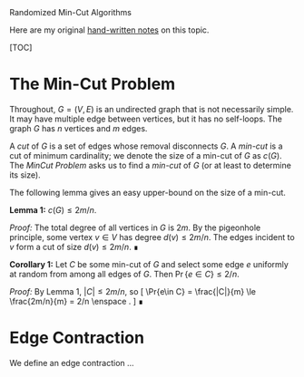 <div class="topic">
Randomized Min-Cut Algorithms
</div>

Here are my original [hand-written notes](notes/min-cut.pdf) on this topic.

[TOC]

# The Min-Cut Problem

Throughout, $G=(V,E)$ is an undirected graph that is not necessarily simple. It may have multiple edge between vertices, but it has no self-loops.  The graph $G$ has $n$ vertices and $m$ edges.

A *cut* of $G$ is a set of edges whose removal disconnects $G$.  A *min-cut* is a cut of minimum cardinality; we denote the size of a min-cut of $G$ as $c(G)$. The *MinCut Problem* asks us to find a *min-cut* of $G$ (or at least to determine its size).

The following lemma gives an easy upper-bound on the size of a min-cut.

**Lemma 1:** $c(G) \le 2m/n$.

*Proof:* The total degree of all vertices in $G$ is $2m$. By the pigeonhole principle, some vertex $v\in V$ has degree $d(v)\le 2m/n$. The edges incident to $v$ form a cut of size $d(v)\le 2m/n$. &#8718;

**Corollary 1:** Let $C$ be some min-cut of $G$ and select some edge $e$ uniformly at random from among all edges of $G$.  Then $\Pr\{e\in C\}\le 2/n$.

*Proof:* By Lemma 1, $|C|\le 2m/n$, so
\[ \Pr\{e\in C\} = \frac{|C|}{m} \le \frac{2m/n}{m} = 2/n \enspace . \]
&#8718;


# Edge Contraction



We define an edge contraction &hellip;
